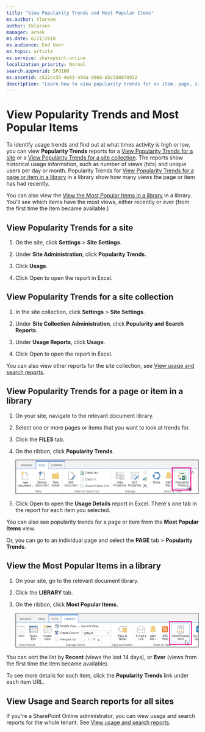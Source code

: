 ```yaml
---
title: "View Popularity Trends and Most Popular Items"
ms.author: tlarsen
author: tklarsen
manager: arnek
ms.date: 6/21/2018
ms.audience: End User
ms.topic: article
ms.service: sharepoint-online
localization_priority: Normal
search.appverid: SPO160
ms.assetid: a522cc35-4e63-49da-9968-85c588878932
description: "Learn how to view popularity trends for an item, page, site, or site collection."
---
```


# View Popularity Trends and Most Popular Items

To identify usage trends and find out at what times activity is high or low, you can view **Popularity Trends** reports for a [View Popularity Trends for a site](view-popularity-trends-and-most-popular-items.md#__view_popularity_trends_1) or a [View Popularity Trends for a site collection](view-popularity-trends-and-most-popular-items.md#__view_popularity_trends_2). The reports show historical usage information, such as number of views (hits) and unique users per day or month. Popularity Trends for [View Popularity Trends for a page or item in a library](view-popularity-trends-and-most-popular-items.md#__view_popularity_trends) in a library show how many views the page or item has had recently. 
  
You can also view the [View the Most Popular Items in a library](view-popularity-trends-and-most-popular-items.md#__view_the_most) in a library. You'll see which items have the most views, either recently or ever (from the first time the item became available.) 
  
## View Popularity Trends for a site
<a name="__view_popularity_trends_1"> </a>

1. On the site, click **Settings** \> **Site Settings**.
    
2. Under **Site Administration**, click **Popularity Trends**.
    
3. Click **Usage**.
    
4. Click Open to open the report in Excel.
    
## View Popularity Trends for a site collection
<a name="__view_popularity_trends_2"> </a>

1. In the site collection, click **Settings** \> **Site Settings**.
    
2. Under **Site Collection Administration**, click **Popularity and Search Reports**.
    
3. Under **Usage Reports**, click **Usage**.
    
4. Click Open to open the report in Excel.
    
You can also view other reports for the site collection, see [View usage and search reports](view-search-usage-reports.md).
  
## View Popularity Trends for a page or item in a library
<a name="__view_popularity_trends"> </a>

1. On your site, navigate to the relevant document library.
    
2. Select one or more pages or items that you want to look at trends for.
    
3. Click the **FILES** tab. 
    
4. On the ribbon, click **Popularity Trends**.
    
    ![Popularity Trends](media/2159c806-08de-4dc2-b46a-9eb5f031d969.png)
  
5. Click Open to open the **Usage Details** report in Excel. There's one tab in the report for each item you selected. 
    
You can also see popularity trends for a page or item from the **Most Popular Items** view. 
  
Or, you can go to an individual page and select the **PAGE** tab \> **Popularity Trends**.
  
## View the Most Popular Items in a library
<a name="__view_the_most"> </a>

1. On your site, go to the relevant document library.
    
2. Click the **LIBRARY** tab. 
    
3. On the ribbon, click **Most Popular Items**. 
    
    ![Most Popular Items](media/34eef023-69d2-42f6-a749-0fa503811cba.png)
  
You can sort the list by **Recent** (views the last 14 days), or **Ever** (views from the first time the item became available). 
  
To see more details for each item, click the **Popularity Trends** link under each item URL. 
  
## View Usage and Search reports for all sites
<a name="__view_the_most"> </a>

If you're a SharePoint Online administrator, you can view usage and search reports for the whole tenant. See [View usage and search reports](view-search-usage-reports.md).
  

